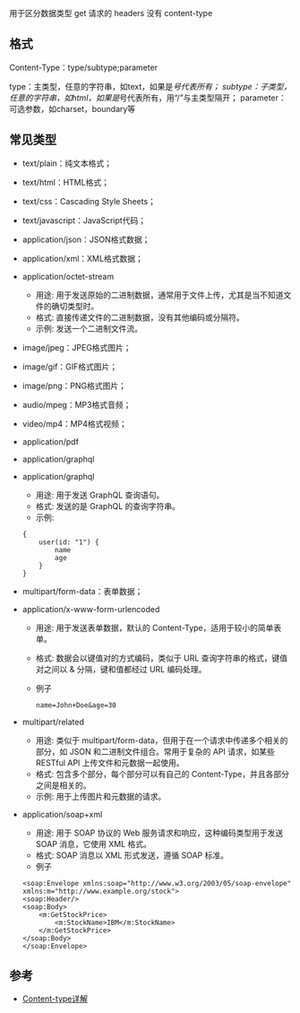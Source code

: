 用于区分数据类型
get 请求的 headers 没有 content-type
## 格式
Content-Type：type/subtype;parameter

type：主类型，任意的字符串，如text，如果是*号代表所有；
subtype：子类型，任意的字符串，如html，如果是*号代表所有，用“/”与主类型隔开；
parameter：可选参数，如charset，boundary等
## 常见类型
- text/plain：纯文本格式；
- text/html：HTML格式；
- text/css：Cascading Style Sheets；
- text/javascript：JavaScript代码；
- application/json：JSON格式数据；
- application/xml：XML格式数据；
- application/octet-stream
    - 用途: 用于发送原始的二进制数据，通常用于文件上传，尤其是当不知道文件的确切类型时。
    - 格式: 直接传递文件的二进制数据，没有其他编码或分隔符。
    - 示例: 发送一个二进制文件流。
- image/jpeg：JPEG格式图片；
- image/gif：GIF格式图片；
- image/png：PNG格式图片；
- audio/mpeg：MP3格式音频；
- video/mp4：MP4格式视频；
- application/pdf
- application/graphql
- application/graphql
    - 用途: 用于发送 GraphQL 查询语句。
    - 格式: 发送的是 GraphQL 的查询字符串。
    - 示例:
    ```
    {
        user(id: "1") {
            name
            age
        }
    }
    ```

- multipart/form-data：表单数据；
- application/x-www-form-urlencoded
    - 用途: 用于发送表单数据，默认的 Content-Type，适用于较小的简单表单。

    - 格式: 数据会以键值对的方式编码，类似于 URL 查询字符串的格式，键值对之间以 & 分隔，键和值都经过 URL 编码处理。
    - 例子
        ```
        name=John+Doe&age=30
        ```
- multipart/related
    - 用途: 类似于 multipart/form-data，但用于在一个请求中传递多个相关的部分，如 JSON 和二进制文件组合。常用于复杂的 API 请求，如某些 RESTful API 上传文件和元数据一起使用。
    - 格式: 包含多个部分，每个部分可以有自己的 Content-Type，并且各部分之间是相关的。
    - 示例: 用于上传图片和元数据的请求。
- application/soap+xml
    - 用途: 用于 SOAP 协议的 Web 服务请求和响应，这种编码类型用于发送 SOAP 消息，它使用 XML 格式。
    - 格式: SOAP 消息以 XML 形式发送，遵循 SOAP 标准。
    - 例子
    ```
    <soap:Envelope xmlns:soap="http://www.w3.org/2003/05/soap-envelope" xmlns:m="http://www.example.org/stock">
    <soap:Header/>
    <soap:Body>
        <m:GetStockPrice>
            <m:StockName>IBM</m:StockName>
        </m:GetStockPrice>
    </soap:Body>
    </soap:Envelope>
    ```
## 参考
- [Content-type详解](https://blog.csdn.net/qq_44741577/article/details/136507746)